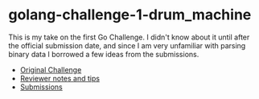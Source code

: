 # golang-challenge-1-drum_machine

This is my take on the first Go Challenge. I didn't know about it until after the official submission date, and since I am very unfamiliar with parsing binary data I borrowed a few ideas from the submissions.

* [Original Challenge](http://golang-challenge.com/go-challenge1/)
* [Reviewer notes and tips](http://golang-challenge.com/evaluator-feedback/)
* [Submissions](https://github.com/golangchallenge/GCSolutions/tree/master/march15)
